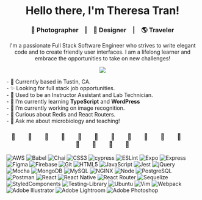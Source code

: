 <h1 align="center">Hello there, I'm Theresa Tran!</h1>
<h3 align="center">📸 Photographer&emsp;|&emsp;🎨 Designer&emsp;|&emsp;🌎 Traveler</h3>
<p align="center">I'm a passionate Full Stack Software Engineer who strives to write elegant code and to create friendly user interfaces. I am a lifelong learner and embrace the opportunities to take on new challenges!</p>
<p align="center">
  <a href="https://www.linkedin.com/in/theresatee/">
    <img src="https://img.shields.io/badge/linkedin-%230077B5.svg?&style=for-the-badge&logo=linkedin&logoColor=white" />
  </a>
</p>

<p align='left'>
- 📍 Currently based in Tustin, CA.
<br>
- ✨ Looking for full stack job opportunities.
<br>
- 💼 Used to be an Instructor Assistant and Lab Technician.
<br>
- 🌱 I’m currently learning <b>TypeScript</b> and <b>WordPress</b>
<br>
- 🚀 I’m currently working on image recognition.
<br>
- 🤔 Curious about Redis and React Routers.
<br>
- 💬 Ask me about microbiology and teaching!
</p>

<h3 align="center">🌱&emsp;&emsp;🌱&emsp;&emsp;🌱&emsp;&emsp;🌱&emsp;&emsp;🌱&emsp;&emsp;🌱&emsp;&emsp;🌱&emsp;&emsp;🌱&emsp;&emsp;🌱&emsp;&emsp;🌱&emsp;&emsp;🌱&emsp;&emsp;🌱&emsp;&emsp;🌱&emsp;&emsp;🌱&emsp;&emsp;🌱
</h3>

![AWS](https://img.shields.io/badge/-AWS-232F3E?logo=amazonaws&logoColor=white&style=for-the-badge)
![Babel](https://img.shields.io/badge/-Babel-F9DC3E?logo=babel&logoColor=white&style=for-the-badge)
![Chai](https://img.shields.io/badge/-Chai-A30701?logo=chai&logoColor=white&style=for-the-badge)
![CSS3](https://img.shields.io/badge/-CSS3-1572B6?logo=css3&logoColor=white&style=for-the-badge)
![cypress](https://img.shields.io/badge/-cypress-%23E5E5E5?style=for-the-badge&logo=cypress&logoColor=058a5e)
![ESLint](https://img.shields.io/badge/ESLint-4B3263?style=for-the-badge&logo=eslint&logoColor=white)
![Expo](https://img.shields.io/badge/expo-1C1E24?style=for-the-badge&logo=expo&logoColor=#D04A37)
![Express](https://img.shields.io/badge/Express.js-000000?style=for-the-badge&logo=express&logoColor=white)
![Figma](https://img.shields.io/badge/-Figma-B2E7E8?logo=figma&logoColor=black&style=for-the-badge)
![Firebase](https://img.shields.io/badge/-Firebase-FFD700?logo=firebase&logoColor=white&style=for-the-badge)
![Git](https://img.shields.io/badge/-Git-F05032?logo=git&logoColor=white&style=for-the-badge)
![HTML5](https://img.shields.io/badge/-HTML5-E34F26?logo=html5&logoColor=white&style=for-the-badge)
![JavaScript](https://img.shields.io/badge/-JavaScript-F7DF1E?logo=javascript&logoColor=white&style=for-the-badge)
![Jest](https://img.shields.io/badge/-Jest-C21325?logo=jest&logoColor=white&style=for-the-badge)
![jQuery](https://img.shields.io/badge/-jQuery-0769AD?logo=jquery&logoColor=white&style=for-the-badge)
![Mocha](https://img.shields.io/badge/-Mocha-8D6748?logo=mocha&logoColor=white&style=for-the-badge)
![MongoDB](https://img.shields.io/badge/-MongoDB-47A248?logo=mongodb&logoColor=white&style=for-the-badge)
![MySQL](https://img.shields.io/badge/-MySQL-005C84?style=for-the-badge&logo=mysql&logoColor=white)
![NGINX](https://img.shields.io/badge/-NGINX-009639?logo=nginx&logoColor=white&style=for-the-badge)
![Node](https://img.shields.io/badge/Node.js-339933?style=for-the-badge&logo=nodedotjs&logoColor=white)
![PostgreSQL](https://img.shields.io/badge/-PostgreSQL-316192?style=for-the-badge&logo=postgresql&logoColor=white)
![Postman](https://img.shields.io/badge/Postman-FF6C37?style=for-the-badge&logo=postman&logoColor=white)
![React](https://img.shields.io/badge/-React-61DAFB?logo=react&logoColor=white&style=for-the-badge)
![React Native](https://img.shields.io/badge/react_native-%2320232a.svg?style=for-the-badge&logo=react&logoColor=%2361DAFB)
![React Router](https://img.shields.io/badge/React_Router-CA4245?style=for-the-badge&logo=react-router&logoColor=white)
![Sequelize](https://img.shields.io/badge/Sequelize-52B0E7?style=for-the-badge&logo=Sequelize&logoColor=white)
![StyledComponents](https://img.shields.io/badge/-styled--components-DB7093?style=for-the-badge&logo=styled-components&logoColor=white)
![Testing-Library](https://img.shields.io/badge/-TestingLibrary-%23E33332?style=for-the-badge&logo=testing-library&logoColor=white)
![Ubuntu](https://img.shields.io/badge/-Ubuntu-E95420?logo=ubuntu&logoColor=white&style=for-the-badge)
![Vim](https://img.shields.io/badge/VIM-%2311AB00.svg?style=for-the-badge&logo=vim&logoColor=white)
![Webpack](https://img.shields.io/badge/-Webpack-8DD6F9?logo=webpack&logoColor=white&style=for-the-badge)
![Adobe Illustrator](https://img.shields.io/badge/adobe%20illustrator-%23FF9A00.svg?style=for-the-badge&logo=adobe%20illustrator&logoColor=white)
![Adobe Lightroom](https://img.shields.io/badge/Adobe%20Lightroom-31A8FF.svg?style=for-the-badge&logo=Adobe%20Lightroom&logoColor=white)
![Adobe Photoshop](https://img.shields.io/badge/adobe%20photoshop-%2331A8FF.svg?style=for-the-badge&logo=adobe%20photoshop&logoColor=white)
